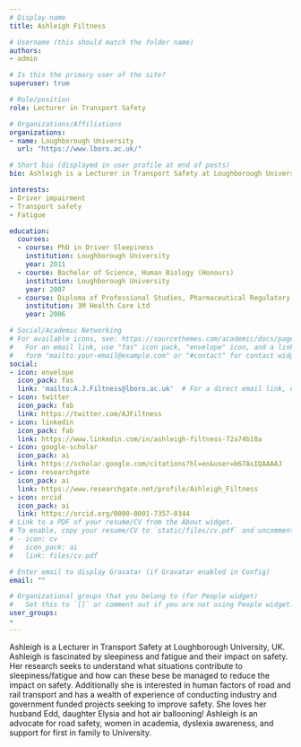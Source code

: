 ```yaml
---
# Display name
title: Ashleigh Filtness

# Username (this should match the folder name)
authors:
- admin

# Is this the primary user of the site?
superuser: true

# Role/position
role: Lecturer in Transport Safety

# Organizations/Affiliations
organizations:
- name: Loughborough University
  url: "https://www.lboro.ac.uk/"

# Short bio (displayed in user profile at end of posts)
bio: Ashleigh is a Lecturer in Transport Safety at Loughborough University, UK. Ashleigh is fascinated by sleepiness and fatigue and their impact on safety and is an advocate for road safety, women in academia, dyslexia awareness, and support for first in family to University. 

interests:
- Driver impairment
- Transport safety
- Fatigue

education:
  courses:
  - course: PhD in Driver Sleepiness
    institution: Loughborough University
    year: 2011
  - course: Bachelor of Science, Human Biology (Honours) 
    institution: Loughborough University
    year: 2007
  - course: Diploma of Professional Studies, Pharmaceutical Regulatory Affairs, 
    institution: 3M Health Care Ltd
    year: 2006

# Social/Academic Networking
# For available icons, see: https://sourcethemes.com/academic/docs/page-builder/#icons
#   For an email link, use "fas" icon pack, "envelope" icon, and a link in the
#   form "mailto:your-email@example.com" or "#contact" for contact widget.
social:
- icon: envelope
  icon_pack: fas
  link: 'mailto:A.J.Filtness@lboro.ac.uk'  # For a direct email link, use "mailto:test@example.org".
- icon: twitter
  icon_pack: fab
  link: https://twitter.com/AJFiltness 
- icon: linkedin
  icon_pack: fab
  link: https://www.linkedin.com/in/ashleigh-filtness-72a74b18a 
- icon: google-scholar
  icon_pack: ai
  link: https://scholar.google.com/citations?hl=en&user=b67AsIQAAAAJ 
- icon: researchgate
  icon_pack: ai
  link: https://www.researchgate.net/profile/Ashleigh_Filtness
- icon: orcid
  icon_pack: ai
  link: https://orcid.org/0000-0001-7357-0344
# Link to a PDF of your resume/CV from the About widget.
# To enable, copy your resume/CV to `static/files/cv.pdf` and uncomment the lines below.
# - icon: cv
#   icon_pack: ai
#   link: files/cv.pdf

# Enter email to display Gravatar (if Gravatar enabled in Config)
email: ""

# Organizational groups that you belong to (for People widget)
#   Set this to `[]` or comment out if you are not using People widget.
user_groups:
-
---
```


Ashleigh is a Lecturer in Transport Safety at Loughborough University, UK. Ashleigh is fascinated by sleepiness and fatigue and their impact on safety. Her research seeks to understand what situations contribute to sleepiness/fatigue and how can these bese be managed to reduce the impact on safety. Additionally she is interested in human factors of road and rail transport and has a wealth of experience of conducting industry and government funded projects seeking to improve safety. She loves her husband Edd, daughter Elysia and hot air ballooning! Ashleigh is an advocate for road safety, women in academia, dyslexia awareness, and support for first in family to University. 
